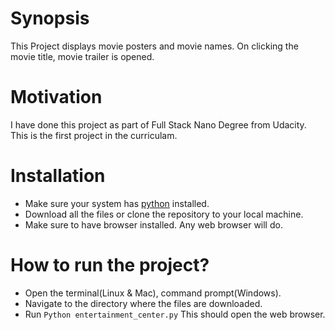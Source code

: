 # Synopsis
This Project displays movie posters and movie names.
On clicking the movie title, movie trailer is opened.

# Motivation
I have done this project as part of Full Stack Nano Degree from Udacity.
This is the first project in the curriculam.

# Installation
* Make sure your system has [python](https://www.python.org/downloads/) installed.
* Download all the files or clone the repository to your local machine.
* Make sure to have browser installed. Any web browser will do.

# How to run the project?
* Open the terminal(Linux & Mac), command prompt(Windows).
* Navigate to the directory where the files are downloaded.
* Run ``` Python entertainment_center.py ``` This should open the web browser.
